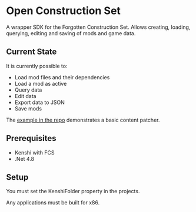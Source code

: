 # Open Construction Set
A wrapper SDK for the Forgotten Construction Set.
Allows creating, loading, querying, editing and saving of mods and game data.

## Current State
It is currently possible to:
 - Load mod files and their dependencies
 - Load a mod as active
 - Query data
 - Edit data
 - Export data to JSON
 - Save mods

The [example in the repo](OpenConstructionSet.Example/Program.cs) demonstrates a basic content patcher.

## Prerequisites
 - Kenshi with FCS
 - .Net 4.8

## Setup
You must set the KenshiFolder property in the projects.

Any applications must be built for x86.
